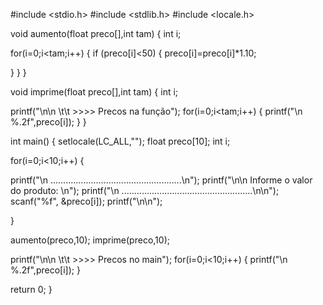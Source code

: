 #include <stdio.h>
#include <stdlib.h>
#include <locale.h>

void aumento(float preco[],int tam)
{
int i;

 for(i=0;i<tam;i++)
{
if (preco[i]<50)
{
preco[i]=preco[i]*1.10;

 }
}
}

void imprime(float preco[],int tam)
{ int i;

 printf("\n\n \t\t >>>> Precos na função");
for(i=0;i<tam;i++)
{
printf("\n %.2f",preco[i]);
}
}

int main()
{
setlocale(LC_ALL,"");
float preco[10];
int i;

 for(i=0;i<10;i++)
{

 printf("\n ....................................................\n");
printf("\n\n Informe o valor do produto: \n");
printf("\n ....................................................\n\n");
scanf("%f", &preco[i]);
printf("\n\n");

 }

 aumento(preco,10);
imprime(preco,10);

 printf("\n\n \t\t >>>> Precos no main");
for(i=0;i<10;i++)
{
printf("\n %.2f",preco[i]);
}

return 0;
}
